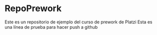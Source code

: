 # RepoPrework
Este es un repositorio de ejemplo del curso de prework de Platzi
Esta es una línea de prueba para hacer push a github
